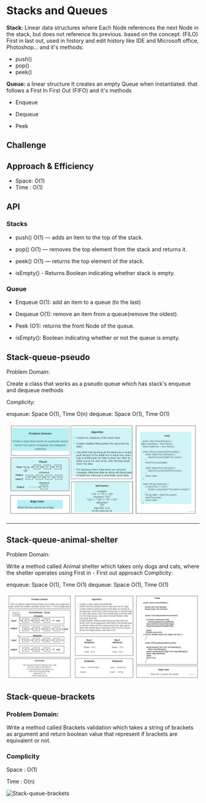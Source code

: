 # Stacks and Queues

**Stack:** Linear data structures where Each Node references the next Node in the stack, but does not reference its previous. based on the concept: (FILO) First in last out, used in history and edit history like IDE and Microsoft office, Photoshop... and it's methods:

- push()
- pop()
- peek()

**Queue:** a linear structure It creates an empty Queue when instantiated. that follows a First In First Out (FIFO) and it's methods

- Enqueue

- Dequeue

- Peek

## Challenge

<!-- Description of the challenge -->

## Approach & Efficiency

- Space: O(1)
- Time : O(1)

## API

<!-- Description of each method publicly available to your Stack and Queue-->

### Stacks

- push() O(1) — adds an item to the top of the stack.

- pop() O(1) — removes the top element from the stack and returns it.

- peek() O(1) — returns the top element of the stack.

- isEmpty() - Returns Boolean indicating whether stack is empty.

### Queue

- Enqueue O(1): add an item to a queue (to the last)

- Dequeue O(1): remove an item from a queue(remove the oldest).

- Peek (O1): returns the front Node of the queue.

- isEmpty(): Boolean indicating whether or not the queue is empty.

## Stack-queue-pseudo

Problem Domain:

Create a class that works as a pseudo queue which has stack's enqueue and dequeue methods

Complicity:

enqueue: Space O(1), Time O(n)
dequeue: Space O(1), Time O(1)

![Stack-queue-pseudo](pseudoQueue.jpg)

---

## Stack-queue-animal-shelter

Problem Domain:

Write a method called Animal shelter which takes only dogs and cats, where the shelter operates using First in - First
out approach Complicity:

enqueue: Space O(1), Time O(1)
dequeue: Space O(1), Time O(1)

![Stack-queue-pseudo](challenge-12.jpg)

## Stack-queue-brackets

### Problem Domain:

Write a method called Brackets validation which takes a string of brackets as argument and return boolean value that represent if brackets are equivalent or not.

### Complicity

Space : O(1)

Time : O(n)

![Stack-queue-brackets](challenge-13.jpg)
